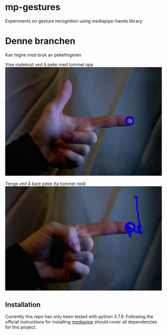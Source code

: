 # mp-gestures
Experiments on gesture recognition using mediapipe-hands library.

# Denne branchen
Kan tegne med bruk av pekefingeren

Vise malekost ved å peke med tommel opp
![malekost](pensel.png)

Tenge ved å bare peke (ta tommel ned)
![tegning](tegne.png)

## Installation
Currently this repo has only been tested with python 3.7.9.
Following the official instructions for installing [mediapipe](https://google.github.io/mediapipe/getting_started/python.html)
should cover all dependencies for this project.

 
